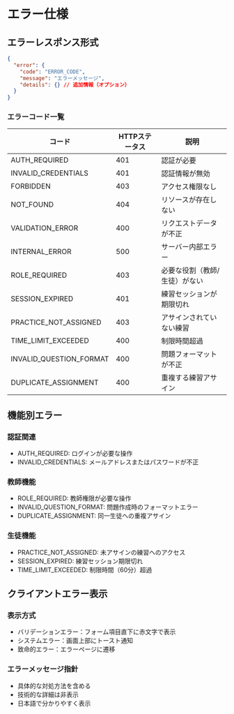 # エラー仕様

## エラーレスポンス形式
```json
{
  "error": {
    "code": "ERROR_CODE",
    "message": "エラーメッセージ",
    "details": {} // 追加情報（オプション）
  }
}
```

### エラーコード一覧
| コード | HTTPステータス | 説明 |
|--------|---------------|------|
| AUTH_REQUIRED | 401 | 認証が必要 |
| INVALID_CREDENTIALS | 401 | 認証情報が無効 |
| FORBIDDEN | 403 | アクセス権限なし |
| NOT_FOUND | 404 | リソースが存在しない |
| VALIDATION_ERROR | 400 | リクエストデータが不正 |
| INTERNAL_ERROR | 500 | サーバー内部エラー |
| ROLE_REQUIRED | 403 | 必要な役割（教師/生徒）がない |
| SESSION_EXPIRED | 401 | 練習セッションが期限切れ |
| PRACTICE_NOT_ASSIGNED | 403 | アサインされていない練習 |
| TIME_LIMIT_EXCEEDED | 400 | 制限時間超過 |
| INVALID_QUESTION_FORMAT | 400 | 問題フォーマットが不正 |
| DUPLICATE_ASSIGNMENT | 400 | 重複する練習アサイン |

## 機能別エラー
### 認証関連
- AUTH_REQUIRED: ログインが必要な操作
- INVALID_CREDENTIALS: メールアドレスまたはパスワードが不正

### 教師機能
- ROLE_REQUIRED: 教師権限が必要な操作
- INVALID_QUESTION_FORMAT: 問題作成時のフォーマットエラー
- DUPLICATE_ASSIGNMENT: 同一生徒への重複アサイン

### 生徒機能
- PRACTICE_NOT_ASSIGNED: 未アサインの練習へのアクセス
- SESSION_EXPIRED: 練習セッション期限切れ
- TIME_LIMIT_EXCEEDED: 制限時間（60分）超過

## クライアントエラー表示
### 表示方式
- バリデーションエラー：フォーム項目直下に赤文字で表示
- システムエラー：画面上部にトースト通知
- 致命的エラー：エラーページに遷移

### エラーメッセージ指針
- 具体的な対処方法を含める
- 技術的な詳細は非表示
- 日本語で分かりやすく表示